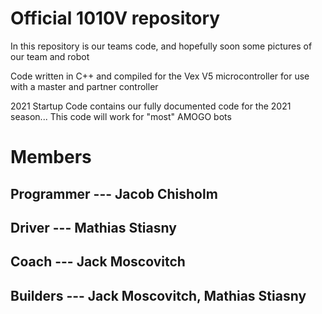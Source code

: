 # Official 1010V repository
In this repository is our teams code, and hopefully soon some pictures of our team and robot

Code written in C++ and compiled for the Vex V5 microcontroller for use with a master and partner controller

2021 Startup Code contains our fully documented code for the 2021 season...
This code will work for "most" AMOGO bots

# Members
## Programmer --- Jacob Chisholm
## Driver --- Mathias Stiasny
## Coach --- Jack Moscovitch
## Builders --- Jack Moscovitch, Mathias Stiasny
